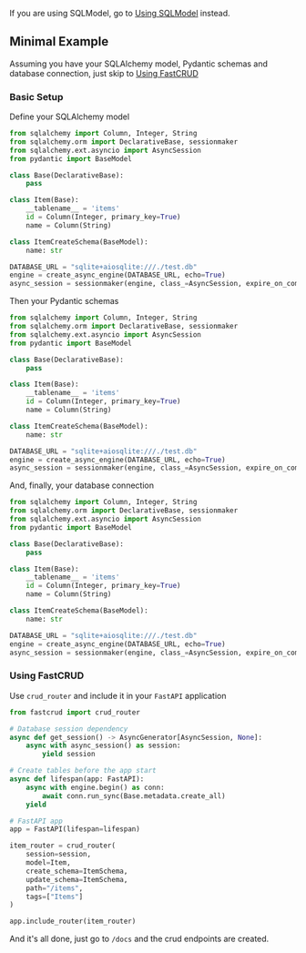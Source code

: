 If you are using SQLModel, go to [Using SQLModel](sqlmodel.md) instead.

## Minimal Example

Assuming you have your SQLAlchemy model, Pydantic schemas and database connection, just skip to [Using FastCRUD](#using-fastcrud)

### Basic Setup

Define your SQLAlchemy model

```python title="setup.py" hl_lines="9-12"
from sqlalchemy import Column, Integer, String
from sqlalchemy.orm import DeclarativeBase, sessionmaker
from sqlalchemy.ext.asyncio import AsyncSession
from pydantic import BaseModel

class Base(DeclarativeBase):
    pass

class Item(Base):
    __tablename__ = 'items'
    id = Column(Integer, primary_key=True)
    name = Column(String)

class ItemCreateSchema(BaseModel):
    name: str

DATABASE_URL = "sqlite+aiosqlite:///./test.db"
engine = create_async_engine(DATABASE_URL, echo=True)
async_session = sessionmaker(engine, class_=AsyncSession, expire_on_commit=False)
```

Then your Pydantic schemas

```python title="setup.py" hl_lines="14 15"
from sqlalchemy import Column, Integer, String
from sqlalchemy.orm import DeclarativeBase, sessionmaker
from sqlalchemy.ext.asyncio import AsyncSession
from pydantic import BaseModel

class Base(DeclarativeBase):
    pass

class Item(Base):
    __tablename__ = 'items'
    id = Column(Integer, primary_key=True)
    name = Column(String)

class ItemCreateSchema(BaseModel):
    name: str

DATABASE_URL = "sqlite+aiosqlite:///./test.db"
engine = create_async_engine(DATABASE_URL, echo=True)
async_session = sessionmaker(engine, class_=AsyncSession, expire_on_commit=False)
```

And, finally, your database connection

```python title="setup.py" hl_lines="17-19"
from sqlalchemy import Column, Integer, String
from sqlalchemy.orm import DeclarativeBase, sessionmaker
from sqlalchemy.ext.asyncio import AsyncSession
from pydantic import BaseModel

class Base(DeclarativeBase):
    pass

class Item(Base):
    __tablename__ = 'items'
    id = Column(Integer, primary_key=True)
    name = Column(String)

class ItemCreateSchema(BaseModel):
    name: str

DATABASE_URL = "sqlite+aiosqlite:///./test.db"
engine = create_async_engine(DATABASE_URL, echo=True)
async_session = sessionmaker(engine, class_=AsyncSession, expire_on_commit=False)
```

### Using FastCRUD

Use `crud_router` and include it in your `FastAPI` application

```python title="main.py" hl_lines="17-24 26"
from fastcrud import crud_router

# Database session dependency
async def get_session() -> AsyncGenerator[AsyncSession, None]:
    async with async_session() as session:
        yield session

# Create tables before the app start
async def lifespan(app: FastAPI):
    async with engine.begin() as conn:
        await conn.run_sync(Base.metadata.create_all)
    yield

# FastAPI app
app = FastAPI(lifespan=lifespan)

item_router = crud_router(
    session=session,
    model=Item,
    create_schema=ItemSchema,
    update_schema=ItemSchema,
    path="/items",
    tags=["Items"]
)

app.include_router(item_router)
```

And it's all done, just go to `/docs` and the crud endpoints are created.

